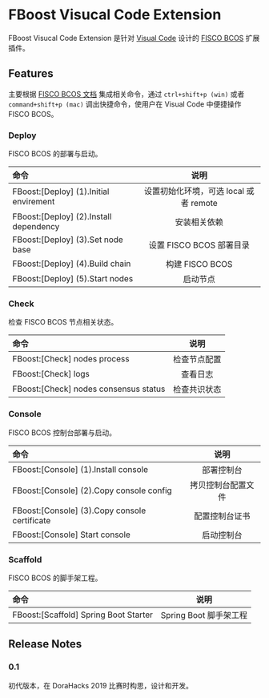 # FBoost Visucal Code Extension

FBoost Visucal Code Extension 是针对 [Visual Code](https://code.visualstudio.com/) 设计的 [FISCO BCOS](http://fisco-bcos.org/zh/) 扩展插件。

## Features
主要根据 [FISCO BCOS 文档](https://fisco-bcos-documentation.readthedocs.io/zh_CN/latest/docs/installation.html) 集成相关命令，通过 `ctrl+shift+p (win)` 或者 `command+shift+p (mac)` 调出快捷命令，使用户在 Visual Code 中便捷操作 FISCO BCOS。

### Deploy
FISCO BCOS 的部署与启动。

|   命令  | 说明    |
| :------------- | :----------: | 
| FBoost:[Deploy] (1).Initial envirement | 设置初始化环境，可选 local 或者 remote | 
| FBoost:[Deploy] (2).Install dependency  | 安装相关依赖 |
| FBoost:[Deploy] (3).Set node base  | 设置 FISCO BCOS 部署目录 |
| FBoost:[Deploy] (4).Build chain  | 构建 FISCO BCOS |
| FBoost:[Deploy] (5).Start nodes  | 启动节点 |

### Check
检查 FISCO BCOS 节点相关状态。

|   命令  | 说明    |
| :------------- | :----------: | 
| FBoost:[Check] nodes process | 检查节点配置 | 
| FBoost:[Check] logs | 查看日志 |
| FBoost:[Check] nodes consensus status  | 检查共识状态 |

### Console
FISCO BCOS 控制台部署与启动。

|   命令  | 说明    |
| :------------- | :----------: | 
| FBoost:[Console] (1).Install console | 部署控制台 | 
| FBoost:[Console] (2).Copy console config | 拷贝控制台配置文件 |
| FBoost:[Console] (3).Copy console certificate  | 配置控制台证书 |
| FBoost:[Console] Start console  | 启动控制台 |

### Scaffold
FISCO BCOS 的脚手架工程。

|   命令  | 说明    |
| :------------- | :----------: | 
| FBoost:[Scaffold] Spring Boot Starter | Spring Boot 脚手架工程 | 

## Release Notes

### 0.1

初代版本，在 DoraHacks 2019 比赛时构思，设计和开发。

